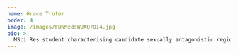 ```yaml
---
name: Grace Truter
order: 4
image: /images/FBNMzdsWUAQ7Oi4.jpg
bio: >
  MSci Res student characterising candidate sexually antagonistic regions of the *Drosophila melanogaster* genome.
---
```

